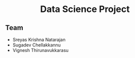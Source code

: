 # <center>Data Science Project</center>
## Team 
- Sreyas Krishna Natarajan
- Sugadev Chellakkannu
- Vignesh Thirunavukkarasu

